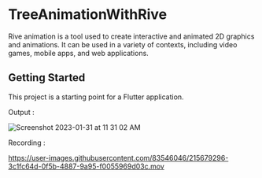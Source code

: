 # TreeAnimationWithRive

Rive animation is a tool used to create interactive and animated 2D graphics and animations. It can be used in a variety of contexts, including video games, mobile apps, and web applications.


## Getting Started

This project is a starting point for a Flutter application.

Output :

![Screenshot 2023-01-31 at 11 31 02 AM](https://user-images.githubusercontent.com/83546046/215679042-bf4a4d54-6ab4-4feb-9932-fa7a70299257.png)


Recording :


https://user-images.githubusercontent.com/83546046/215679296-3c1fc64d-0f5b-4887-9a95-f0055969d03c.mov

